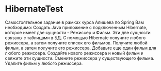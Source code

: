 # HibernateTest
Самостоятельное задание в рамках курса Алишева по Spring
Вам необходимо:
Создать Java приложение с подключенным Hibernate, которое имеет две сущности - Режиссер и Фильм. Эти две сущности связаны с таблицами в БД.
С помощью Hibernate получите любого режиссера, а затем получите список его фильмов.
Получите любой фильм, а затем получите его режиссера. Добавьте еще один фильм для любого режиссера.
Создайте нового режиссера и новый фильм и свяжите эти сущности. Смените режиссера у существующего фильма.
Удалите фильм у любого режиссера.
